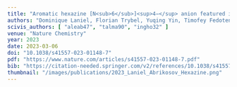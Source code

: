 ```yaml
---
title: "Aromatic hexazine [N<sub>6</sub>]<sup>4−</sup> anion featured in the complex structure of the high-pressure potassium nitrogen compound K<sub>9</sub>N<sub>56</sub>"
authors: "Dominique Laniel, Florian Trybel, Yuqing Yin, Timofey Fedotenko, Saiana Khandarkhaeva, Andrey Aslandukov, Georgios Aprilis, Alexei I Abrikosov, Talha Bin Masood, Carlotta Giacobbe, Eleanor Lawrence Bright, Konstantin Glazyrin, Michael Hanfland, Jonathan Wright, Ingrid Hotz, Igor A Abrikosov, Leonid Dubrovinsky, and Natalia Dubrovinskaia"
scivis_authors: [ "aleab47", "talma90", "ingho32" ]
venue: "Nature Chemistry"
year: 2023
date: 2023-03-06
doi: "10.1038/s41557-023-01148-7"
pdf: "https://www.nature.com/articles/s41557-023-01148-7.pdf"
bib: "https://citation-needed.springer.com/v2/references/10.1038/s41557-023-01148-7?format=bibtex&flavour=citation"
thumbnail: "/images/publications/2023_Laniel_Abrikosov_Hexazine.png"
---
```

